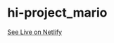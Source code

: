 # hi-project_mario

<!-- [_See Live_](https://elen-oz.github.io/hi-project_mario/)

if not working ==> -->

[See Live on Netlify](https://serene-bombolone-46fa8a.netlify.app/)
